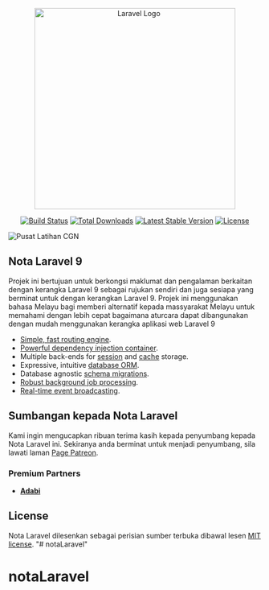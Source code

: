 <p align="center"><a href="https://laravel.com" target="_blank"><img src="https://raw.githubusercontent.com/laravel/art/master/logo-lockup/5%20SVG/2%20CMYK/1%20Full%20Color/laravel-logolockup-cmyk-red.svg" width="400" alt="Laravel Logo"></a></p>

<p align="center">
<a href="https://travis-ci.org/laravel/framework"><img src="https://travis-ci.org/laravel/framework.svg" alt="Build Status"></a>
<a href="https://packagist.org/packages/laravel/framework"><img src="https://img.shields.io/packagist/dt/laravel/framework" alt="Total Downloads"></a>
<a href="https://packagist.org/packages/laravel/framework"><img src="https://img.shields.io/packagist/v/laravel/framework" alt="Latest Stable Version"></a>
<a href="https://packagist.org/packages/laravel/framework"><img src="https://img.shields.io/packagist/l/laravel/framework" alt="License"></a>
</p>

![Pusat Latihan CGN](assets/images/cgnbulat.png)
## Nota Laravel 9

Projek ini bertujuan untuk berkongsi maklumat dan pengalaman berkaitan dengan kerangka Laravel 9 sebagai rujukan sendiri dan juga sesiapa yang berminat untuk dengan kerangkan Laravel 9. Projek ini menggunakan bahasa Melayu bagi memberi alternatif kepada massyarakat Melayu untuk memahami dengan lebih cepat bagaimana aturcara dapat dibangunakan dengan mudah menggunakan kerangka aplikasi web Laravel 9
- [Simple, fast routing engine](https://laravel.com/docs/routing).
- [Powerful dependency injection container](https://laravel.com/docs/container).
- Multiple back-ends for [session](https://laravel.com/docs/session) and [cache](https://laravel.com/docs/cache) storage.
- Expressive, intuitive [database ORM](https://laravel.com/docs/eloquent).
- Database agnostic [schema migrations](https://laravel.com/docs/migrations).
- [Robust background job processing](https://laravel.com/docs/queues).
- [Real-time event broadcasting](https://laravel.com/docs/broadcasting).


## Sumbangan kepada Nota Laravel

Kami ingin mengucapkan ribuan terima kasih kepada penyumbang kepada Nota Laravel ini.
Sekiranya anda berminat untuk menjadi penyumbang, sila lawati laman [Page Patreon](patreon.com/koperasicgn).

### Premium Partners

- **[Adabi](http://www.faceboo.com/plcgn)**


## License

Nota Laravel dilesenkan sebagai perisian sumber terbuka dibawal lesen [MIT license](https://opensource.org/licenses/MIT).
"# notaLaravel" 
# notaLaravel
